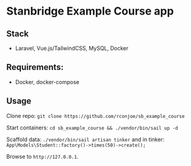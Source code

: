 # Stanbridge Example Course app

## Stack
- Laravel, Vue.js/TailwindCSS, MySQL, Docker

## Requirements:
- Docker, docker-compose

## Usage
Clone repo:
```git clone https://github.com/rconjoe/sb_example_course```

Start containers:
```cd sb_example_course && ./vendor/bin/sail up -d```

Scaffold data:
```./vendor/bin/sail artisan tinker```
and in tinker:
```App\Models\Student::factory()->times(50)->create();```

Browse to `http://127.0.0.1`.
